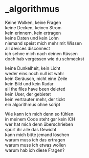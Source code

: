 # _algorithmus

Keine Wolken, keine Fragen  
keine Decken, keinen Strom  
kein erinnern, kein ertragen  
keine Daten und kein Lohn  
niemand speist mich mehr mit Wissen  
all devices disconnect  
ich sehne mich nach deinen Küssen  
doch hab vergessen wie du schmeckst

keine Dunkelheit, kein Licht  
weder eins noch null ist wahr  
kein Geräusch, nicht eine Zeile  
kein Bild und kein Radar  
all the files have been deleted  
kein User, der gebietet  
kein vertrauter mehr, der tickt  
ein algorithmus ohne script

Wie kann ich mich denn so fühlen  
in meinem Code steht gar kein ICH  
wer hat mich denn überschrieben  
spürt ihr alle das Gewicht  
kann mich bitte jemand löschen  
warum muss ich das ertragen  
warum muss ich etwas wollen  
warum hab ich diese Fragen?

